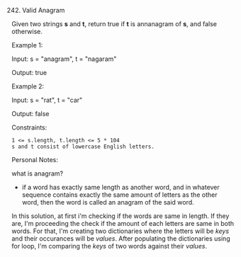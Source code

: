 242. Valid Anagram

Given two strings **s** and **t**, return true if **t** is annanagram of **s**, and false otherwise.

 

Example 1:

Input: s = "anagram", t = "nagaram"

Output: true

Example 2:

Input: s = "rat", t = "car"

Output: false

 

Constraints:

    1 <= s.length, t.length <= 5 * 104
    s and t consist of lowercase English letters.

Personal Notes:

what is anagram?

- if a word has exactly same length as another word, and in whatever sequence contains exactly the same amount of letters as the other word, then the word is called an anagram of the said word.

In this solution, at first i'm checking if the words are same in length. If they are, I'm proceeding the check if the amount of each letters are same in both words.
For that, I'm creating two dictionaries where the letters will be *keys* and their occurances will be *values*. After populating the dictionaries using for loop, I'm comparing the *keys* of two words against their *values*.
